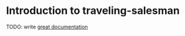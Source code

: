 # Introduction to traveling-salesman

TODO: write [great documentation](http://jacobian.org/writing/what-to-write/)
